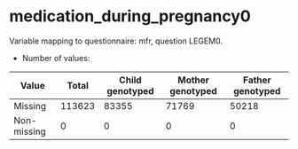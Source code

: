 # medication_during_pregnancy0
Variable mapping to questionnaire: mfr, question LEGEM0.
- Number of values:

| Value | Total | Child genotyped | Mother genotyped | Father genotyped |
| ----- | ----- | --------------- | ---------------- | ---------------- |
| Missing | 113623 | 83355 | 71769 | 50218 |
| Non-missing | 0 | 0 | 0 | 0 |



